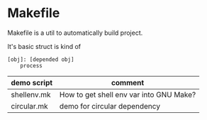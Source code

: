 # Makefile

Makefile is a util to automatically build project.

It's basic struct is kind of

```
[obj]: [depended obj]
    process
```

demo script | comment                                 |
------------|-----------------------------------------|
shellenv.mk | How to get shell env var into GNU Make? |
circular.mk | demo for circular dependency            |

